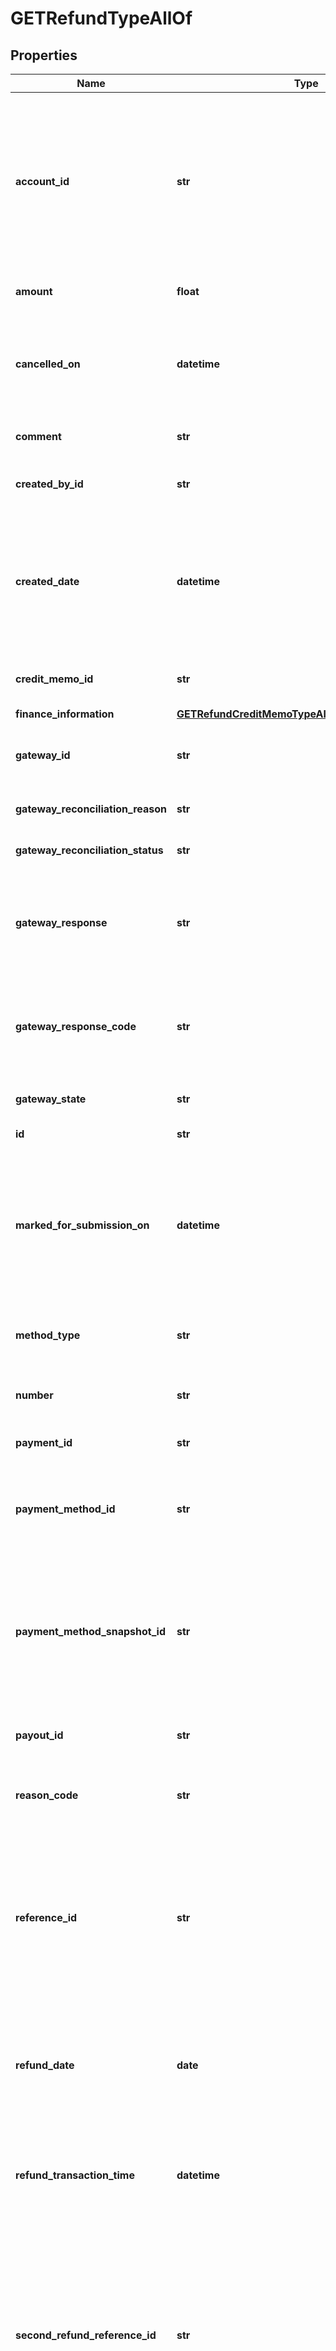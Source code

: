 # GETRefundTypeAllOf

## Properties
Name | Type | Description | Notes
------------ | ------------- | ------------- | -------------
**account_id** | **str** | The ID of the account associated with this refund. Zuora associates the refund automatically with the account from the associated payment or credit memo.  | [optional] 
**amount** | **float** | The total amount of the refund.  | [optional] 
**cancelled_on** | **datetime** | The date and time when the refund was cancelled, in &#x60;yyyy-mm-dd hh:mm:ss&#x60; format.  | [optional] 
**comment** | **str** | Comments about the refund.  | [optional] 
**created_by_id** | **str** | The ID of the Zuora user who created the refund.  | [optional] 
**created_date** | **datetime** | The date and time when the refund was created, in &#x60;yyyy-mm-dd hh:mm:ss&#x60; format. For example, 2017-03-01 15:31:10.  | [optional] 
**credit_memo_id** | **str** | The ID of the credit memo that is refunded.  | [optional] 
**finance_information** | [**GETRefundCreditMemoTypeAllOfFinanceInformation**](GETRefundCreditMemoTypeAllOfFinanceInformation.md) |  | [optional] 
**gateway_id** | **str** | The ID of the gateway instance that processes the refund.  | [optional] 
**gateway_reconciliation_reason** | **str** | The reason of gateway reconciliation.  | [optional] 
**gateway_reconciliation_status** | **str** | The status of gateway reconciliation.  | [optional] 
**gateway_response** | **str** | The message returned from the payment gateway for the refund. This message is gateway-dependent.  | [optional] 
**gateway_response_code** | **str** | The code returned from the payment gateway for the refund. This code is gateway-dependent.  | [optional] 
**gateway_state** | **str** | The status of the refund in the gateway.  | [optional] 
**id** | **str** | The ID of the refund.  | [optional] 
**marked_for_submission_on** | **datetime** | The date and time when a refund was marked and waiting for batch submission to the payment process, in &#x60;yyyy-mm-dd hh:mm:ss&#x60; format.   | [optional] 
**method_type** | **str** | How an external refund was issued to a customer.   | [optional] 
**number** | **str** | The unique identification number of the refund.  | [optional] 
**payment_id** | **str** | The ID of the payment that is refunded.  | [optional] 
**payment_method_id** | **str** | The unique ID of the payment method that the customer used to make the refund.  | [optional] 
**payment_method_snapshot_id** | **str** | The unique ID of the payment method snapshot, which is a copy of the particular payment method used in a transaction.  | [optional] 
**payout_id** | **str** | The payout ID of the refund from the gateway side.  | [optional] 
**reason_code** | **str** | A code identifying the reason for the transaction.  | [optional] 
**reference_id** | **str** | The transaction ID returned by the payment gateway for an electronic refund. Use this field to reconcile refunds between your gateway and Zuora Payments.  | [optional] 
**refund_date** | **date** | The date when the refund takes effect, in &#x60;yyyy-mm-dd&#x60; format. For example, 2017-03-01.  | [optional] 
**refund_transaction_time** | **datetime** | The date and time when the refund was issued, in &#x60;yyyy-mm-dd hh:mm:ss&#x60; format.  | [optional] 
**second_refund_reference_id** | **str** | The transaction ID returned by the payment gateway if there is an additional transaction for the refund. Use this field to reconcile payments between your gateway and Zuora Payments.  | [optional] 
**settled_on** | **datetime** | The date and time when the refund was settled in the payment processor, in &#x60;yyyy-mm-dd hh:mm:ss&#x60; format. This field is used by the Spectrum gateway only and not applicable to other gateways.  | [optional] 
**soft_descriptor** | **str** | A payment gateway-specific field that maps Zuora to other gateways.  | [optional] 
**soft_descriptor_phone** | **str** | A payment gateway-specific field that maps Zuora to other gateways.  | [optional] 
**status** | **str** | The status of the refund.   | [optional] 
**submitted_on** | **datetime** | The date and time when the refund was submitted, in &#x60;yyyy-mm-dd hh:mm:ss&#x60; format.  | [optional] 
**success** | **bool** | Returns &#x60;true&#x60; if the request was processed successfully. | [optional] 
**type** | **str** | The type of the refund.   | [optional] 
**updated_by_id** | **str** | The ID of the Zuora user who last updated the refund.  | [optional] 
**updated_date** | **datetime** | The date and time when the refund was last updated, in &#x60;yyyy-mm-dd hh:mm:ss&#x60; format. For example, 2017-03-02 15:36:10.  | [optional] 

[[Back to Model list]](../README.md#documentation-for-models) [[Back to API list]](../README.md#documentation-for-api-endpoints) [[Back to README]](../README.md)


